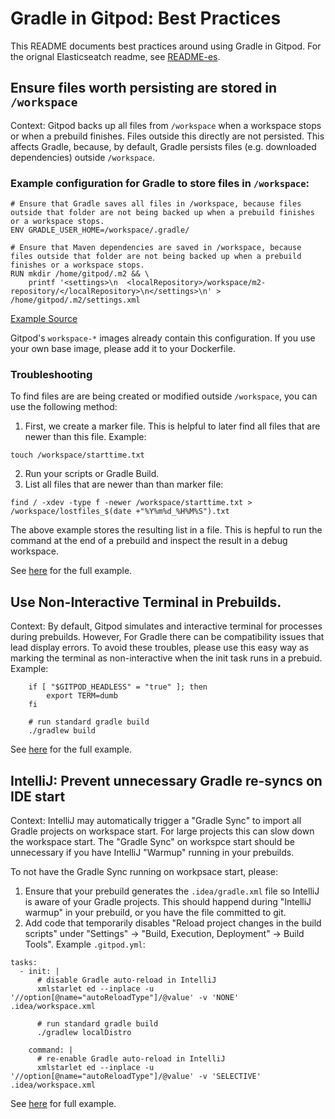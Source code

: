 # Gradle in Gitpod: Best Practices

This README documents best practices around using Gradle in Gitpod. For the orignal Elasticseatch readme, see [README-es](README-es.asciidoc). 

## Ensure files worth persisting are stored in `/workspace`

Context: Gitpod backs up all files from `/workspace` when a workspace stops or when a prebuild finishes. Files outside this directly are not persisted. This affects Gradle, because, by default, Gradle persists files (e.g. downloaded dependencies) outside `/workspace`.

### Example configuration for Gradle to store files in `/workspace`:
```
# Ensure that Gradle saves all files in /workspace, because files outside that folder are not being backed up when a prebuild finishes or a workspace stops.
ENV GRADLE_USER_HOME=/workspace/.gradle/

# Ensure that Maven dependencies are saved in /workspace, because files outside that folder are not being backed up when a prebuild finishes or a workspace stops.
RUN mkdir /home/gitpod/.m2 && \
    printf '<settings>\n  <localRepository>/workspace/m2-repository/</localRepository>\n</settings>\n' > /home/gitpod/.m2/settings.xml
```
[Example Source](https://github.com/gitpod-io/elasticsearch/blob/6c7bcda591b555c4a320a05dc92c79ee35e377bb/.gitpod.Dockerfile#L27-L32)

Gitpod's `workspace-*` images already contain this configuration. If you use your own base image, please add it to your Dockerfile. 

### Troubleshooting 

To find files are are being created or modified outside `/workspace`, you can use the following method:
1. First, we create a marker file. This is helpful to later find all files that are newer than this file. Example:
```
touch /workspace/starttime.txt
```
2. Run your scripts or Gradle Build.
3. List all files that are newer than than marker file:
```
find / -xdev -type f -newer /workspace/starttime.txt > /workspace/lostfiles_$(date +"%Y%m%d_%H%M%S").txt
```
The above example stores the resulting list in a file. This is hepful to run the command at the end of a prebuild and inspect the result in a debug workspace. 

See [here](https://github.com/gitpod-io/elasticsearch/blob/3de02b15fb34817461d169a762d21df384545162/.gitpod.yml#L10-L15) for the full example. 

## Use Non-Interactive Terminal in Prebuilds. 
Context: By default, Gitpod simulates and interactive terminal for processes during prebuilds. However, For Gradle there can be compatibility issues that lead display errors. To avoid these troubles, please use this easy way as marking the terminal as non-interactive when the init task runs in a prebuid. Example:
```
    if [ "$GITPOD_HEADLESS" = "true" ]; then
        export TERM=dumb
    fi

    # run standard gradle build
    ./gradlew build
```
See [here](https://github.com/gitpod-io/elasticsearch/blob/6c7bcda591b555c4a320a05dc92c79ee35e377bb/.gitpod.yml#L6-L15) for the full example. 

## IntelliJ: Prevent unnecessary Gradle re-syncs on IDE start
Context: IntelliJ may automatically trigger a "Gradle Sync" to import all Gradle projects on workspace start. For large projects this can slow down the workspace start. The "Gradle Sync" on workspce start should be unnecessary if you have IntelliJ "Warmup" running in your prebuilds. 

To not have the Gradle Sync running on workpsace start, please:
1. Ensure that your prebuild generates the `.idea/gradle.xml` file so IntelliJ is aware of your Gradle projects. This should happend during "IntelliJ warmup" in your prebuild, or you have the file committed to git. 
2. Add code that temporarily disables "Reload project changes in the build scripts" under "Settings" -> "Build, Execution, Deployment" -> Build Tools". Example `.gitpod.yml`:
```
tasks:
  - init: |
      # disable Gradle auto-reload in IntelliJ
      xmlstarlet ed --inplace -u '//option[@name="autoReloadType"]/@value' -v 'NONE' .idea/workspace.xml

      # run standard gradle build
      ./gradlew localDistro

    command: |
      # re-enable Gradle auto-reload in IntelliJ
      xmlstarlet ed --inplace -u '//option[@name="autoReloadType"]/@value' -v 'SELECTIVE' .idea/workspace.xml
```
See [here](https://github.com/gitpod-io/elasticsearch/blob/6c7bcda591b555c4a320a05dc92c79ee35e377bb/.gitpod.yml#L5) for full example.


